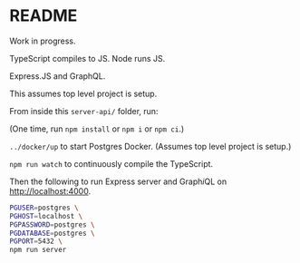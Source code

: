 # README

Work in progress.

TypeScript compiles to JS.  Node runs JS.

Express.JS and GraphQL.

This assumes top level project is setup.

From inside this `server-api/` folder, run:

(One time, run `npm install` or `npm i` or `npm ci`.)

`../docker/up` to start Postgres Docker.  (Assumes top level project is setup.)

`npm run watch` to continuously compile the TypeScript.

Then the following to run Express server and Graph*i*QL on <http://localhost:4000>.

```bash
PGUSER=postgres \
PGHOST=localhost \
PGPASSWORD=postgres \
PGDATABASE=postgres \
PGPORT=5432 \
npm run server
```
